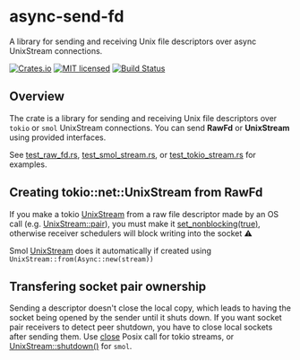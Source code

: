 # async-send-fd

A library for sending and receiving Unix file descriptors over async UnixStream connections.

[![Crates.io][crates-badge]][crates-url]
[![MIT licensed][mit-badge]][mit-url]
[![Build Status][actions-badge]][actions-url]

[crates-badge]: https://img.shields.io/crates/v/async-send-fd.svg
[crates-url]: https://crates.io/crates/async-send-fd
[mit-badge]: https://img.shields.io/badge/license-MIT-blue.svg
[mit-url]: https://github.com/alexander-smoktal/async-send-fd/blob/main/LICENSE
[actions-badge]: https://github.com/alexander-smoktal/async-send-fd/actions/workflows/rust.yml/badge.svg
[actions-url]: https://github.com/alexander-smoktal/async-send-fd/actions/workflows/rust.yml

## Overview
The crate is a library for sending and receiving Unix file descriptors over `tokio` or `smol` UnixStream connections.
You can send **RawFd** or **UnixStream** using provided interfaces.

See [test_raw_fd.rs](./tests/test_raw_fd.rs), [test_smol_stream.rs](./tests/test_smol_stream.rs), or [test_tokio_stream.rs](./tests/test_tokio_stream.rs) for examples.

## Creating **tokio::net::UnixStream** from **RawFd**
If you make a tokio [UnixStream](https://docs.rs/tokio/latest/tokio/net/struct.UnixStream.html) from a raw file descriptor made by an OS call (e.g. [UnixStream::pair](https://doc.rust-lang.org/std/os/unix/net/struct.UnixStream.html)), you must make it [set_nonblocking(true)](https://doc.rust-lang.org/stable/std/os/unix/net/struct.UnixStream.html#method.set_nonblocking), otherwise receiver schedulers will block writing into the socket ⚠️

Smol [UnixStream](https://docs.rs/smol/2.0.0/smol/net/unix/struct.UnixStream.html) does it automatically if created using `UnixStream::from(Async::new(stream))`

## Transfering socket pair ownership
Sending a descriptor doesn't close the local copy, which leads to having the socket being opened by the sender until it shuts down.
If you want socket pair receivers to detect peer shutdown, you have to close local sockets after sending them.
Use [close](https://docs.rs/nix/latest/nix/unistd/fn.close.html) Posix call for tokio streams, or [UnixStream::shutdown()](https://docs.rs/smol/2.0.0/smol/net/unix/struct.UnixStream.html#method.shutdown) for `smol`.
